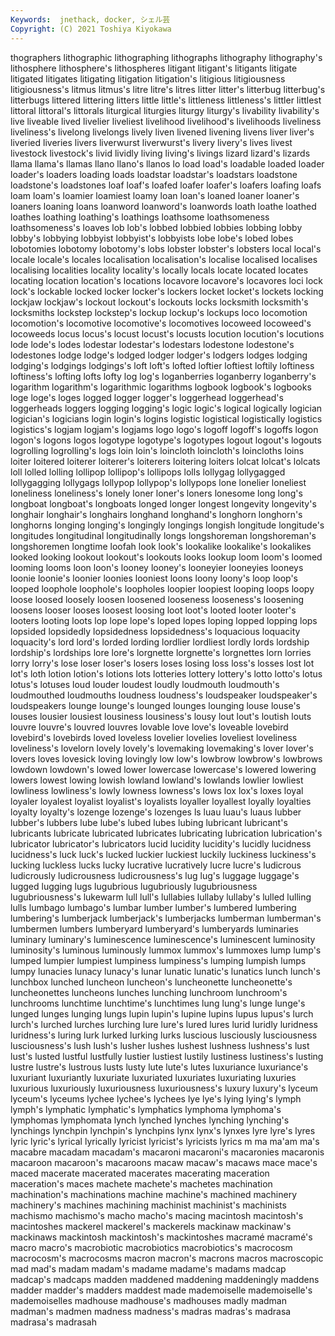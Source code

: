 ```yaml
---
Keywords:  jnethack, docker, シェル芸
Copyright: (C) 2021 Toshiya Kiyokawa
---
```

thographers lithographic lithographing lithographs lithography lithography's lithosphere lithosphere's lithospheres litigant
litigant's litigants litigate litigated litigates litigating litigation litigation's litigious litigiousness
litigiousness's litmus litmus's litre litre's litres litter litter's litterbug litterbug's
litterbugs littered littering litters little little's littleness littleness's littler littlest
littoral littoral's littorals liturgical liturgies liturgy liturgy's livability livability's live
liveable lived livelier liveliest livelihood livelihood's livelihoods liveliness liveliness's livelong
livelongs lively liven livened livening livens liver liver's liveried liveries
livers liverwurst liverwurst's livery livery's lives livest livestock livestock's livid
lividly living living's livings lizard lizard's lizards llama llama's llamas
llano llano's llanos lo load load's loadable loaded loader loader's
loaders loading loads loadstar loadstar's loadstars loadstone loadstone's loadstones loaf
loaf's loafed loafer loafer's loafers loafing loafs loam loam's loamier
loamiest loamy loan loan's loaned loaner loaner's loaners loaning loans
loanword loanword's loanwords loath loathe loathed loathes loathing loathing's loathings
loathsome loathsomeness loathsomeness's loaves lob lob's lobbed lobbied lobbies lobbing
lobby lobby's lobbying lobbyist lobbyist's lobbyists lobe lobe's lobed lobes
lobotomies lobotomy lobotomy's lobs lobster lobster's lobsters local local's locale
locale's locales localisation localisation's localise localised localises localising localities locality
locality's locally locals locate located locates locating location location's locations
locavore locavore's locavores loci lock lock's lockable locked locker locker's
lockers locket locket's lockets locking lockjaw lockjaw's lockout lockout's lockouts
locks locksmith locksmith's locksmiths lockstep lockstep's lockup lockup's lockups loco
locomotion locomotion's locomotive locomotive's locomotives locoweed locoweed's locoweeds locus locus's
locust locust's locusts locution locution's locutions lode lode's lodes lodestar
lodestar's lodestars lodestone lodestone's lodestones lodge lodge's lodged lodger lodger's
lodgers lodges lodging lodging's lodgings lodgings's loft loft's lofted loftier
loftiest loftily loftiness loftiness's lofting lofts lofty log log's loganberries
loganberry loganberry's logarithm logarithm's logarithmic logarithms logbook logbook's logbooks loge
loge's loges logged logger logger's loggerhead loggerhead's loggerheads loggers logging
logging's logic logic's logical logically logician logician's logicians login login's
logins logistic logistical logistically logistics logistics's logjam logjam's logjams logo
logo's logoff logoff's logoffs logon logon's logons logos logotype logotype's
logotypes logout logout's logouts logrolling logrolling's logs loin loin's loincloth
loincloth's loincloths loins loiter loitered loiterer loiterer's loiterers loitering loiters
lolcat lolcat's lolcats loll lolled lolling lollipop lollipop's lollipops lolls
lollygag lollygagged lollygagging lollygags lollypop lollypop's lollypops lone lonelier loneliest
loneliness loneliness's lonely loner loner's loners lonesome long long's longboat
longboat's longboats longed longer longest longevity longevity's longhair longhair's longhairs
longhand longhand's longhorn longhorn's longhorns longing longing's longingly longings longish
longitude longitude's longitudes longitudinal longitudinally longs longshoreman longshoreman's longshoremen longtime
loofah look look's lookalike lookalike's lookalikes looked looking lookout lookout's
lookouts looks lookup loom loom's loomed looming looms loon loon's
looney looney's looneyier looneyies looneys loonie loonie's loonier loonies looniest
loons loony loony's loop loop's looped loophole loophole's loopholes loopier
loopiest looping loops loopy loose loosed loosely loosen loosened looseness
looseness's loosening loosens looser looses loosest loosing loot loot's looted
looter looter's looters looting loots lop lope lope's loped lopes
loping lopped lopping lops lopsided lopsidedly lopsidedness lopsidedness's loquacious loquacity
loquacity's lord lord's lorded lording lordlier lordliest lordly lords lordship
lordship's lordships lore lore's lorgnette lorgnette's lorgnettes lorn lorries lorry
lorry's lose loser loser's losers loses losing loss loss's losses
lost lot lot's loth lotion lotion's lotions lots lotteries lottery
lottery's lotto lotto's lotus lotus's lotuses loud louder loudest loudly
loudmouth loudmouth's loudmouthed loudmouths loudness loudness's loudspeaker loudspeaker's loudspeakers lounge
lounge's lounged lounges lounging louse louse's louses lousier lousiest lousiness
lousiness's lousy lout lout's loutish louts louvre louvre's louvred louvres
lovable love love's loveable lovebird lovebird's lovebirds loved loveless lovelier
lovelies loveliest loveliness loveliness's lovelorn lovely lovely's lovemaking lovemaking's lover
lover's lovers loves lovesick loving lovingly low low's lowbrow lowbrow's
lowbrows lowdown lowdown's lowed lower lowercase lowercase's lowered lowering lowers
lowest lowing lowish lowland lowland's lowlands lowlier lowliest lowliness lowliness's
lowly lowness lowness's lows lox lox's loxes loyal loyaler loyalest
loyalist loyalist's loyalists loyaller loyallest loyally loyalties loyalty loyalty's lozenge
lozenge's lozenges ls luau luau's luaus lubber lubber's lubbers lube
lube's lubed lubes lubing lubricant lubricant's lubricants lubricate lubricated lubricates
lubricating lubrication lubrication's lubricator lubricator's lubricators lucid lucidity lucidity's lucidly
lucidness lucidness's luck luck's lucked luckier luckiest luckily luckiness luckiness's
lucking luckless lucks lucky lucrative lucratively lucre lucre's ludicrous ludicrously
ludicrousness ludicrousness's lug lug's luggage luggage's lugged lugging lugs lugubrious
lugubriously lugubriousness lugubriousness's lukewarm lull lull's lullabies lullaby lullaby's lulled
lulling lulls lumbago lumbago's lumbar lumber lumber's lumbered lumbering lumbering's
lumberjack lumberjack's lumberjacks lumberman lumberman's lumbermen lumbers lumberyard lumberyard's lumberyards
luminaries luminary luminary's luminescence luminescence's luminescent luminosity luminosity's luminous luminously
lummox lummox's lummoxes lump lump's lumped lumpier lumpiest lumpiness lumpiness's
lumping lumpish lumps lumpy lunacies lunacy lunacy's lunar lunatic lunatic's
lunatics lunch lunch's lunchbox lunched luncheon luncheon's luncheonette luncheonette's luncheonettes
luncheons lunches lunching lunchroom lunchroom's lunchrooms lunchtime lunchtime's lunchtimes lung
lung's lunge lunge's lunged lunges lunging lungs lupin lupin's lupine
lupins lupus lupus's lurch lurch's lurched lurches lurching lure lure's
lured lures lurid luridly luridness luridness's luring lurk lurked lurking
lurks luscious lusciously lusciousness lusciousness's lush lush's lusher lushes lushest
lushness lushness's lust lust's lusted lustful lustfully lustier lustiest lustily
lustiness lustiness's lusting lustre lustre's lustrous lusts lusty lute lute's
lutes luxuriance luxuriance's luxuriant luxuriantly luxuriate luxuriated luxuriates luxuriating luxuries
luxurious luxuriously luxuriousness luxuriousness's luxury luxury's lyceum lyceum's lyceums lychee
lychee's lychees lye lye's lying lying's lymph lymph's lymphatic lymphatic's
lymphatics lymphoma lymphoma's lymphomas lymphomata lynch lynched lynches lynching lynching's
lynchings lynchpin lynchpin's lynchpins lynx lynx's lynxes lyre lyre's lyres
lyric lyric's lyrical lyrically lyricist lyricist's lyricists lyrics m ma
ma'am ma's macabre macadam macadam's macaroni macaroni's macaronies macaronis macaroon
macaroon's macaroons macaw macaw's macaws mace mace's maced macerate macerated
macerates macerating maceration maceration's maces machete machete's machetes machination machination's
machinations machine machine's machined machinery machinery's machines machining machinist machinist's
machinists machismo machismo's macho macho's macing macintosh macintosh's macintoshes mackerel
mackerel's mackerels mackinaw mackinaw's mackinaws mackintosh mackintosh's mackintoshes macramé macramé's
macro macro's macrobiotic macrobiotics macrobiotics's macrocosm macrocosm's macrocosms macron macron's
macrons macros macroscopic mad mad's madam madam's madame madame's madams
madcap madcap's madcaps madden maddened maddening maddeningly maddens madder madder's
madders maddest made mademoiselle mademoiselle's mademoiselles madhouse madhouse's madhouses madly
madman madman's madmen madness madness's madras madras's madrasa madrasa's madrasah

